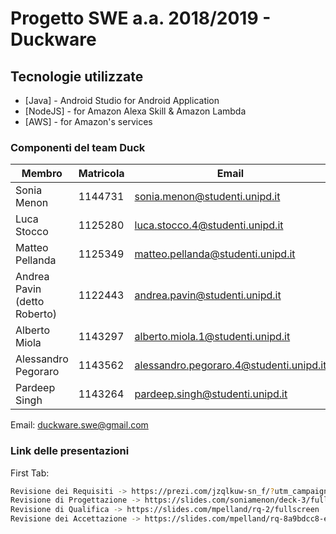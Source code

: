 
# Progetto SWE a.a. 2018/2019 - Duckware

## Tecnologie utilizzate

* [Java] - Android Studio for Android Application
* [NodeJS] - for Amazon Alexa Skill & Amazon Lambda
* [AWS] - for Amazon's services
 
### Componenti del team Duck 
| Membro | Matricola | Email |
|---------|-----------|-------|
Sonia Menon | 1144731 | sonia.menon@studenti.unipd.it
Luca Stocco  | 1125280 | luca.stocco.4@studenti.unipd.it
Matteo Pellanda | 1125349 | matteo.pellanda@studenti.unipd.it
Andrea Pavin (detto Roberto) | 1122443 | andrea.pavin@studenti.unipd.it
Alberto Miola | 1143297 | alberto.miola.1@studenti.unipd.it
Alessandro Pegoraro | 1143562 | alessandro.pegoraro.4@studenti.unipd.it
Pardeep Singh | 1143264 | pardeep.singh@studenti.unipd.it

Email: duckware.swe@gmail.com

### Link delle presentazioni 
First Tab:
```sh
Revisione dei Requisiti -> https://prezi.com/jzqlkuw-sn_f/?utm_campaign=share&utm_medium=copy&rc=ex0share
Revisione di Progettazione -> https://slides.com/soniamenon/deck-3/fullscreen
Revisione di Qualifica -> https://slides.com/mpelland/rq-2/fullscreen
Revisione dei Accettazione -> https://slides.com/mpelland/rq-8a9bdcc8-ec12-4f8e-9f97-696ba6368677/fullscreen
```